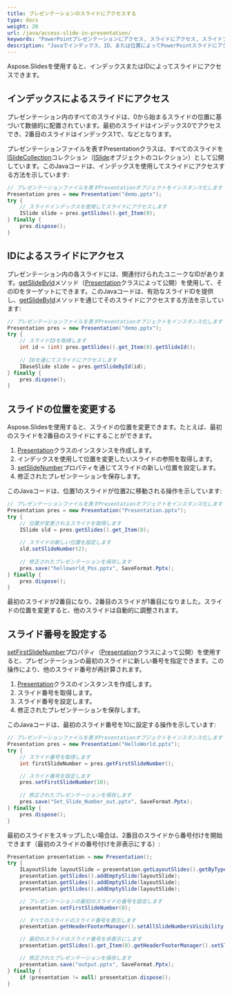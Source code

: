 ```yaml
---
title: プレゼンテーションのスライドにアクセスする
type: docs
weight: 20
url: /java/access-slide-in-presentation/
keywords: "PowerPointプレゼンテーションにアクセス, スライドにアクセス, スライドプロパティを編集, スライド位置を変更, スライド番号を設定, インデックス, ID, 位置 Java, Aspose.Slides"
description: "Javaでインデックス、ID、または位置によってPowerPointスライドにアクセスします。スライドプロパティを編集します"
---
```


Aspose.Slidesを使用すると、インデックスまたはIDによってスライドにアクセスできます。

## **インデックスによるスライドにアクセス**

プレゼンテーション内のすべてのスライドは、0から始まるスライドの位置に基づいて数値的に配置されています。最初のスライドはインデックス0でアクセスでき、2番目のスライドはインデックス1で、などとなります。

プレゼンテーションファイルを表すPresentationクラスは、すべてのスライドを[ISlideCollection](https://reference.aspose.com/slides/java/com.aspose.slides/islidecollection/)コレクション（[ISlide](https://reference.aspose.com/slides/java/com.aspose.slides/islide/)オブジェクトのコレクション）として公開しています。このJavaコードは、インデックスを使用してスライドにアクセスする方法を示しています:

```java
// プレゼンテーションファイルを表すPresentationオブジェクトをインスタンス化します
Presentation pres = new Presentation("demo.pptx");
try {
    // スライドインデックスを使用してスライドにアクセスします
    ISlide slide = pres.getSlides().get_Item(0);
} finally {
    pres.dispose();
}
```

## **IDによるスライドにアクセス**

プレゼンテーション内の各スライドには、関連付けられたユニークなIDがあります。[getSlideById](https://reference.aspose.com/slides/java/com.aspose.slides/presentation/#getSlideById-long-)メソッド（[Presentation](https://reference.aspose.com/slides/java/com.aspose.slides/presentation/)クラスによって公開）を使用して、そのIDをターゲットにできます。このJavaコードは、有効なスライドIDを提供し、[getSlideById](https://reference.aspose.com/slides/java/com.aspose.slides/presentation/#getSlideById-long-)メソッドを通じてそのスライドにアクセスする方法を示しています:

```java
// プレゼンテーションファイルを表すPresentationオブジェクトをインスタンス化します
Presentation pres = new Presentation("demo.pptx");
try {
    // スライドIDを取得します
    int id = (int) pres.getSlides().get_Item(0).getSlideId();
    
    // IDを通じてスライドにアクセスします
    IBaseSlide slide = pres.getSlideById(id);
} finally {
    pres.dispose();
}
```

## **スライドの位置を変更する**

Aspose.Slidesを使用すると、スライドの位置を変更できます。たとえば、最初のスライドを2番目のスライドにすることができます。

1. [Presentation](https://reference.aspose.com/slides/java/com.aspose.slides/presentation/)クラスのインスタンスを作成します。
1. インデックスを使用して位置を変更したいスライドの参照を取得します。
1. [setSlideNumber](https://reference.aspose.com/slides/java/com.aspose.slides/islide/#setSlideNumber-int-)プロパティを通じてスライドの新しい位置を設定します。
1. 修正されたプレゼンテーションを保存します。

このJavaコードは、位置1のスライドが位置2に移動される操作を示しています:

```java
// プレゼンテーションファイルを表すPresentationオブジェクトをインスタンス化します
Presentation pres = new Presentation("Presentation.pptx");
try {
    // 位置が変更されるスライドを取得します
    ISlide sld = pres.getSlides().get_Item(0);
    
    // スライドの新しい位置を設定します
    sld.setSlideNumber(2);
    
    // 修正されたプレゼンテーションを保存します
    pres.save("helloworld_Pos.pptx", SaveFormat.Pptx);
} finally {
    pres.dispose();
}
```

最初のスライドが2番目になり、2番目のスライドが1番目になりました。スライドの位置を変更すると、他のスライドは自動的に調整されます。

## **スライド番号を設定する**

[setFirstSlideNumber](https://reference.aspose.com/slides/java/com.aspose.slides/presentation/#setFirstSlideNumber-int-)プロパティ（[Presentation](https://reference.aspose.com/slides/java/com.aspose.slides/presentation/)クラスによって公開）を使用すると、プレゼンテーションの最初のスライドに新しい番号を指定できます。この操作により、他のスライド番号が再計算されます。

1. [Presentation](https://reference.aspose.com/slides/java/com.aspose.slides/presentation/)クラスのインスタンスを作成します。
1. スライド番号を取得します。
1. スライド番号を設定します。
1. 修正されたプレゼンテーションを保存します。

このJavaコードは、最初のスライド番号を10に設定する操作を示しています:

```java
// プレゼンテーションファイルを表すPresentationオブジェクトをインスタンス化します
Presentation pres = new Presentation("HelloWorld.pptx");
try {
    // スライド番号を取得します
    int firstSlideNumber = pres.getFirstSlideNumber();

    // スライド番号を設定します
    pres.setFirstSlideNumber(10);
	
    // 修正されたプレゼンテーションを保存します
    pres.save("Set_Slide_Number_out.pptx", SaveFormat.Pptx);
} finally {
    pres.dispose();
}
```

最初のスライドをスキップしたい場合は、2番目のスライドから番号付けを開始できます（最初のスライドの番号付けを非表示にする）:

```java
Presentation presentation = new Presentation();
try {
    ILayoutSlide layoutSlide = presentation.getLayoutSlides().getByType(SlideLayoutType.Blank);
    presentation.getSlides().addEmptySlide(layoutSlide);
    presentation.getSlides().addEmptySlide(layoutSlide);
    presentation.getSlides().addEmptySlide(layoutSlide);

    // プレゼンテーションの最初のスライドの番号を設定します
    presentation.setFirstSlideNumber(0);

    // すべてのスライドのスライド番号を表示します
    presentation.getHeaderFooterManager().setAllSlideNumbersVisibility(true);

    // 最初のスライドのスライド番号を非表示にします
    presentation.getSlides().get_Item(0).getHeaderFooterManager().setSlideNumberVisibility(false);

    // 修正されたプレゼンテーションを保存します
    presentation.save("output.pptx", SaveFormat.Pptx);
} finally {
    if (presentation != null) presentation.dispose();
}
```